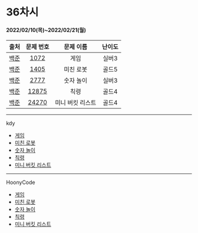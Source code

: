 # 36차시
#### 2022/02/10(목)~2022/02/21(월)

|               출처               |                   문제 번호                    |     문제 이름      | 난이도 |
| :------------------------------: | :--------------------------------------------: | :----------------: | :----: |
| [백준](https://www.acmicpc.net/) | [1072](https://www.acmicpc.net/problem/1072) | 게임 | 실버3  |
| [백준](https://www.acmicpc.net/) | [1405](https://www.acmicpc.net/problem/1405) | 미친 로봇 | 골드5 |
| [백준](https://www.acmicpc.net/) | [2777](https://www.acmicpc.net/problem/2777) | 숫자 놀이 | 실버3  |
| [백준](https://www.acmicpc.net/) | [12875](https://www.acmicpc.net/problem/12875) | 칙령 | 골드4  |
| [백준](https://www.acmicpc.net/) | [24270](https://www.acmicpc.net/problem/24270) | 미니 버킷 리스트 | 골드4  |

---

kdy
- [게임](https://tropical-couch-e39.notion.site/1072-a2fc1acf82fe4dc6bda44b5b3c78bc47)
- [미친 로봇](https://tropical-couch-e39.notion.site/1405-6e6495c3b5ac4a1eb86ce732e0cf7d28)
- [숫자 놀이](https://tropical-couch-e39.notion.site/2777-3749164ea61e4da3af5660468cdd314b)
- [칙령](https://tropical-couch-e39.notion.site/BOJ-12875-845271e3eae74477b3a1c5ed897483d9)
- [미니 버킷 리스트](https://tropical-couch-e39.notion.site/BOJ-24270-cd5e276625664df08c1814116bcf0387)

---

HoonyCode

- [게임](https://hoonycode.notion.site/fa9a6782c1db46558ef82b02f70be639)
- [미친 로봇](https://hoonycode.notion.site/f31c5e23956d4775ac3777091eedd50c)
- [숫자 놀이](https://hoonycode.notion.site/44d68529387049f480a0204b86a04412)
- [칙령](https://hoonycode.notion.site/88102a09017041f1b0d92fbd7f566e2b)
- [미니 버킷 리스트](https://hoonycode.notion.site/e67105e54403417297b11ef2d5377f76)